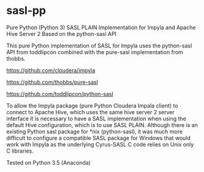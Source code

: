 # sasl-pp
Pure Python (Python 3) SASL PLAIN Implementation for Impyla and Apache Hive Server 2 Based on the python-sasl API

This pure Python implementation of SASL for Impyla uses the python-sasl API from toddlipcon combined with the pure-sasl implementation from thobbs.

https://github.com/cloudera/impyla

https://github.com/thobbs/pure-sasl

https://github.com/toddlipcon/python-sasl

To allow the Impyla package (pure Python Cloudera Impala client) to connect to Apache Hive, which uses the same hive server 2 server interface it is necessary to have a SASL implementation when using the default Hive configuration, which is to use SASL PLAIN.  Although there is an existing Python sasl package for *nix (python-sasl), it was much more difficult to configure a compatible SASL package for Windows that would work with Impyla as the underlying Cyrus-SASL C code relies on Unix only C libraries.

Tested on Python 3.5 (Anaconda)
